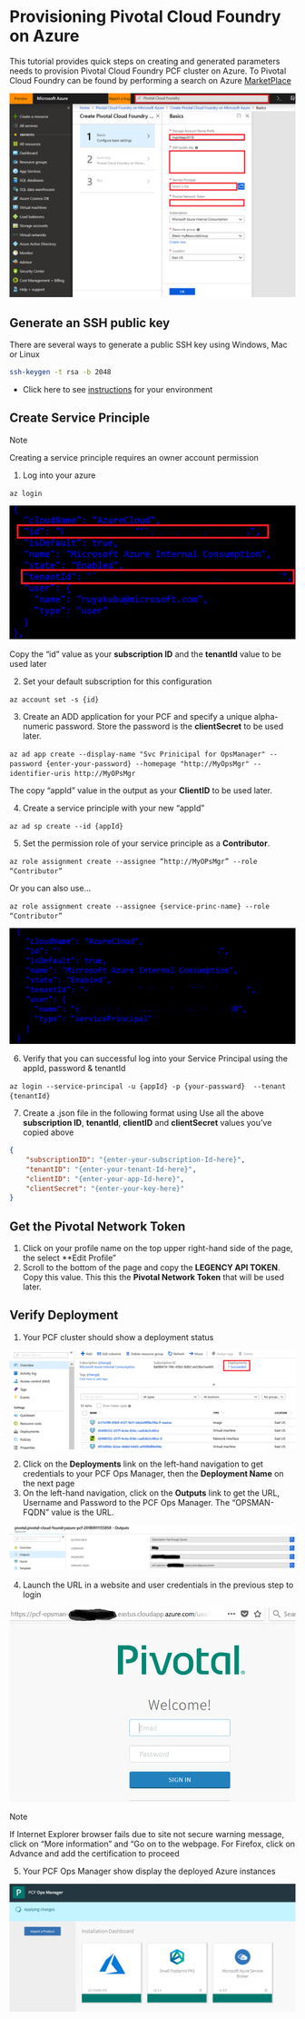 # Provisioning Pivotal Cloud Foundry on Azure

This tutorial provides quick steps on creating and generated parameters needs to provision Pivotal Cloud Foundry PCF cluster on Azure.  To Pivotal Cloud Foundry can be found by performing a search on Azure [MarketPlace](https://azuremarketplace.microsoft.com/en-us/marketplace/apps/pivotal.pivotal-cloud-foundry)

<img src="media/deploy/pcf-marketplace1.png"> 

## Generate an SSH public key
There are several ways to generate a public SSH key using Windows, Mac or Linux

```bash
ssh-keygen -t rsa -b 2048
```
- Click here to see [instructions]( https://docs.microsoft.com/en-us/azure/virtual-machines/linux/ssh-from-windows) for your environment

## Create Service Principle
> [!NOTE]
>
> Creating a service principle requires an owner account permission

1. Log into your azure

`az login`

<img src="media/deploy/az-logion-output2.png"> 
 
Copy the “id” value as your **subscription ID** and the **tenantId** value to be used later

2. Set your default subscription for this configuration

`az account set -s {id}`

3. Create an ADD application for your PCF and specify a unique alpha-numeric password.  Store the password is the **clientSecret** to be used later.

`az ad app create --display-name "Svc Prinicipal for OpsManager" --password {enter-your-password} --homepage "http://MyOpsMgr" --identifier-uris http://MyOPsMgr`

The copy “appId” value in the output as your **ClientID** to be used later.

4. Create a service principle with your new “appId”

`az ad sp create --id {appId}`

5. Set the permission role of your service principle as a **Contributor**.

`az role assignment create --assignee “http://MyOPsMgr” --role “Contributor” `

Or you can also use…

`az role assignment create --assignee {service-princ-name} --role “Contributor” `

<img src="media/deploy/svc-princ3.png"> 

6. Verify that you can successful log into your Service Principal using the appId, password & tenantId

`az login --service-principal -u {appId} -p {your-passward}  --tenant {tenantId}`

7. Create a .json file in the following format using Use all the above **subscription ID**, **tenantId**, **clientID** and **clientSecret** values you’ve copied above

```json
{
    "subscriptionID": "{enter-your-subscription-Id-here}",
    "tenantID": "{enter-your-tenant-Id-here}",
    "clientID": "{enter-your-app-Id-here}",
    "clientSecret": "{enter-your-key-here}"
}
```
## Get the Pivotal Network Token
1. Click on your profile name on the top upper right-hand side of the page, the select **Edit Profile”
2.  Scroll to the bottom of the page and copy the **LEGENCY API TOKEN**.   Copy this value.  This this the **Pivotal Network Token** that will be used later.

## Verify Deployment
1.  Your PCF cluster should show a deployment status

<img src="media/deploy/deployment4.png">  

2. Click on the **Deployments** link on the left-hand navigation to get credentials to your PCF Ops Manager, then the **Deployment Name** on the next page
3. On the left-hand navigation, click on the **Outputs** link to get the URL, Username and Password to the PCF Ops Manager.  The “OPSMAN-FQDN” value is the URL.
 
<img src="media/deploy/deploy-outputs5.png">  
 
4. Launch the URL in a website and user credentials in the previous step to login

<img src="media/deploy/pivotal-login6.png">  
         
> [!NOTE]
>
> If Internet Explorer browser fails due to site not secure warning message, click on “More information” and “Go on to the webpage.  For Firefox, click on Advance and add the certification to proceed

5. Your PCF Ops Manager show display the deployed Azure instances
               
<img src="media/deploy/Ops-Mgr7.png">  
